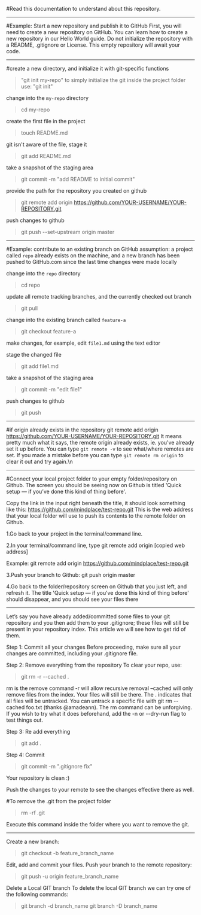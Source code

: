 #Read this documentation to understand about this repository.
************************************************************************************************

#Example: Start a new repository and publish it to GitHub
First, you will need to create a new repository on GitHub. You can learn how to create a new repository in our Hello World guide. Do not initialize the repository with a README, .gitignore or License. This empty repository will await your code.
************************************************************************************************
 #create a new directory, and initialize it with git-specific functions
>"git init my-repo"
to simply initialize the git inside the project folder use: "git init"

 change into the `my-repo` directory
>cd my-repo

 create the first file in the project
>touch README.md

 git isn't aware of the file, stage it
>git add README.md

 take a snapshot of the staging area
>git commit -m "add README to initial commit"

 provide the path for the repository you created on github
>git remote add origin https://github.com/YOUR-USERNAME/YOUR-REPOSITORY.git

 push changes to github
>git push --set-upstream origin master

************************************************************************************************

#Example: contribute to an existing branch on GitHub
 assumption: a project called `repo` already exists on the machine, and a new branch has been pushed to GitHub.com since the last time changes were made locally

 change into the `repo` directory
>cd repo

 update all remote tracking branches, and the currently checked out branch
>git pull

 change into the existing branch called `feature-a`
>git checkout feature-a

 make changes, for example, edit `file1.md` using the text editor

 stage the changed file
>git add file1.md

 take a snapshot of the staging area
>git commit -m "edit file1"

 push changes to github
>git push

************************************************************************************************

#if origin already exists in the repository
git remote add origin https://github.com/YOUR-USERNAME/YOUR-REPOSITORY.git
It means pretty much what it says, the remote origin already exists, ie. you've already set it up before. You can type `git remote -v` to see what/where remotes are set. If you made a mistake before you can type `git remote rm origin` to clear it out and try again.\n

************************************************************************************************

#Connect your local project folder to your empty folder/repository on Github.
The screen you should be seeing now on Github is titled 'Quick setup — if you’ve done this kind of thing before'.

Copy the link in the input right beneath the title, it should look something like this: https://github.com/mindplace/test-repo.git This is the web address that your local folder will use to push its contents to the remote folder on Github.

1.Go back to your project in the terminal/command line.

2.In your terminal/command line, type git remote add origin [copied web address]

Example: git remote add origin https://github.com/mindplace/test-repo.git

3.Push your branch to Github: git push origin master

4.Go back to the folder/repository screen on Github that you just left, and refresh it. The title 'Quick setup — if you’ve done this kind of thing before' should disappear, and you should see your files there

************************************************************************************************

Let’s say you have already added/committed some files to your git repository and you then add them to your .gitignore; these files will still be present in your repository index. This article we will see how to get rid of them.

Step 1: Commit all your changes
Before proceeding, make sure all your changes are committed, including your .gitignore file.

Step 2: Remove everything from the repository
To clear your repo, use:

>git rm -r --cached .

rm is the remove command
-r will allow recursive removal
–cached will only remove files from the index. Your files will still be there.
The . indicates that all files will be untracked. You can untrack a specific file with git rm --cached foo.txt (thanks @amadeann).
The rm command can be unforgiving. If you wish to try what it does beforehand, add the -n or --dry-run flag to test things out.

Step 3: Re add everything
>git add .

Step 4: Commit
>git commit -m ".gitignore fix"

Your repository is clean :)

Push the changes to your remote to see the changes effective there as well.

#To remove the .git from the project folder
> rm -rf .git

Execute this command inside the folder where you want  to remove the git.

************************************************
Create a new branch:
>git checkout -b feature_branch_name

Edit, add and commit your files.
Push your branch to the remote repository:

>git push -u origin feature_branch_name

Delete a Local GIT branch
To delete the local GIT branch we can try one of the following commands:
>git branch -d branch_name
>git branch -D branch_name



